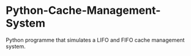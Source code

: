 # Python-Cache-Management-System
Python programme that simulates a LIFO and FIFO cache management system.
